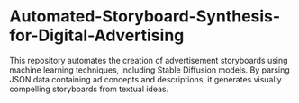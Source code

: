 # Automated-Storyboard-Synthesis-for-Digital-Advertising

This repository automates the creation of advertisement storyboards using machine learning techniques, including Stable Diffusion models. By parsing JSON data containing ad concepts and descriptions, it generates visually compelling storyboards from textual ideas.